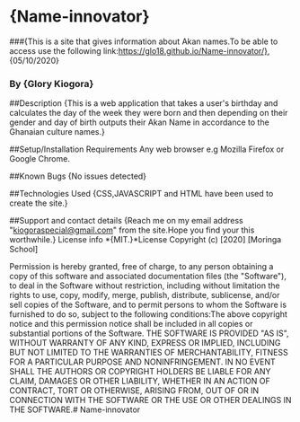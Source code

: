 # {Name-innovator}
###{This is a site that gives information about Akan names.To be able to access use the following link:https://glo18.github.io/Name-innovator/},
{05/10/2020}
### By {Glory Kiogora}

##Description
{This is a web application that takes a user's birthday and calculates the day of the week they were born and then depending on their gender and day of birth outputs their Akan Name in accordance to the Ghanaian culture names.}

##Setup/Installation Requirements
Any web browser e.g Mozilla Firefox or Google Chrome.

##Known Bugs {No issues detected}

##Technologies Used 
{CSS,JAVASCRIPT and HTML have been used to create the site.}

##Support and contact details {Reach me on my email address "kiogoraspecial@gmail.com" from the site.Hope you find your this worthwhile.} License info *{MIT.}*License Copyright (c) [2020] [Moringa School]

Permission is hereby granted, free of charge, to any person obtaining a copy of this software and associated documentation files (the "Software"), to deal in the Software without restriction, including without limitation the rights to use, copy, modify, merge, publish, distribute, sublicense, and/or sell copies of the Software, and to permit persons to whom the Software is furnished to do so, subject to the following conditions:The above copyright notice and this permission notice shall be included in all copies or substantial portions of the Software. THE SOFTWARE IS PROVIDED "AS IS", WITHOUT WARRANTY OF ANY KIND, EXPRESS OR IMPLIED, INCLUDING BUT NOT LIMITED TO THE WARRANTIES OF MERCHANTABILITY, FITNESS FOR A PARTICULAR PURPOSE AND NONINFRINGEMENT. IN NO EVENT SHALL THE AUTHORS OR COPYRIGHT HOLDERS BE LIABLE FOR ANY CLAIM, DAMAGES OR OTHER LIABILITY, WHETHER IN AN ACTION OF CONTRACT, TORT OR OTHERWISE, ARISING FROM, OUT OF OR IN CONNECTION WITH THE SOFTWARE OR THE USE OR OTHER DEALINGS IN THE SOFTWARE.# Name-innovator
